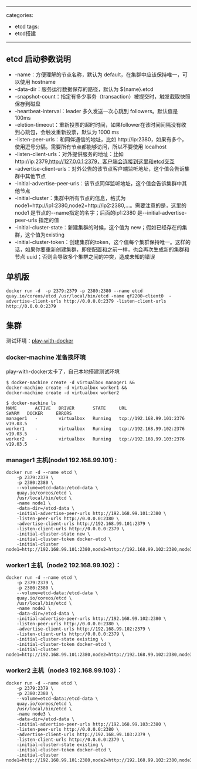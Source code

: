 
---
categories: 
- etcd
tags:
- etcd搭建
---

## etcd 启动参数说明
* -name：方便理解的节点名称，默认为 default，在集群中应该保持唯一，可以使用 hostname
* -data-dir：服务运行数据保存的路径，默认为 ${name}.etcd
* -snapshot-count：指定有多少事务（transaction）被提交时，触发截取快照保存到磁盘
* -heartbeat-interval：leader 多久发送一次心跳到 followers。默认值是 100ms
* -eletion-timeout：重新投票的超时时间，如果follower在该时间间隔没有收到心跳包，会触发重新投票，默认为 1000 ms
* -listen-peer-urls：和同伴通信的地址，比如 http://ip:2380，如果有多个，使用逗号分隔。需要所有节点都能够访问，所以不要使用 localhost
* -listen-client-urls：对外提供服务的地址：比如 http://ip:2379,http://127.0.0.1:2379，客户端会连接到这里和etcd交互
* -advertise-client-urls：对外公告的该节点客户端监听地址，这个值会告诉集群中其他节点
* -initial-advertise-peer-urls：该节点同伴监听地址，这个值会告诉集群中其他节点
* -initial-cluster：集群中所有节点的信息，格式为 node1=http://ip1:2380,node2=http://ip2:2380,…。需要注意的是，这里的 node1 是节点的--name指定的名字；后面的ip1:2380 是--initial-advertise-peer-urls 指定的值
* -initial-cluster-state：新建集群的时候，这个值为 new；假如已经存在的集群，这个值为existing
* -initial-cluster-token：创建集群的token，这个值每个集群保持唯一。这样的话，如果你要重新创建集群，即使配置和之前一样，也会再次生成新的集群和节点 uuid；否则会导致多个集群之间的冲突，造成未知的错误

<!--more-->

## 单机版
```
docker run -d  -p 2379:2379 -p 2380:2380 --name etcd quay.io/coreos/etcd /usr/local/bin/etcd -name qf2200-client0  -advertise-client-urls http://0.0.0.0:2379 -listen-client-urls http://0.0.0.0:2379
```


## 集群

测试环境：[play-with-docker](https://labs.play-with-docker.com/)

### docker-machine 准备换环境
play-with-docker太卡了，自己本地搭建测试环境
```
$ docker-machine create -d virtualbox manager1 && 
docker-machine create -d virtualbox worker1 && 
docker-machine create -d virtualbox worker2

$ docker-machine ls
NAME       ACTIVE   DRIVER       STATE     URL                         SWARM   DOCKER     ERRORS
manager1   -        virtualbox   Running   tcp://192.168.99.101:2376           v19.03.5   
worker1    -        virtualbox   Running   tcp://192.168.99.102:2376           v19.03.5   
worker2    -        virtualbox   Running   tcp://192.168.99.103:2376           v19.03.5 

```
  

### manager1 主机(node1 192.168.99.101) :
```
docker run -d --name etcd \
    -p 2379:2379 \
    -p 2380:2380 \
    --volume=etcd-data:/etcd-data \
    quay.io/coreos/etcd \
    /usr/local/bin/etcd \
    -name node1 \
    -data-dir=/etcd-data \
    -initial-advertise-peer-urls http://192.168.99.101:2380 \
    -listen-peer-urls http://0.0.0.0:2380 \
    -advertise-client-urls http://192.168.99.101:2379 \
    -listen-client-urls http://0.0.0.0:2379 \
    -initial-cluster-state new \
    -initial-cluster-token docker-etcd \
    -initial-cluster node1=http://192.168.99.101:2380,node2=http://192.168.99.102:2380,node3=http://192.168.99.103:2380
```

### worker1 主机（node2 192.168.99.102）：
```
docker run -d --name etcd \
    -p 2379:2379 \
    -p 2380:2380 \
    --volume=etcd-data:/etcd-data \
    quay.io/coreos/etcd \
    /usr/local/bin/etcd \
    -name node2 \
    -data-dir=/etcd-data \
    -initial-advertise-peer-urls http://192.168.99.102:2380 \
    -listen-peer-urls http://0.0.0.0:2380 \
    -advertise-client-urls http://192.168.99.102:2379 \
    -listen-client-urls http://0.0.0.0:2379 \
    -initial-cluster-state existing \
    -initial-cluster-token docker-etcd \
    -initial-cluster node1=http://192.168.99.101:2380,node2=http://192.168.99.102:2380,node3=http://192.168.99.103:2380

```

### worker2 主机（node3 192.168.99.103）：
```
docker run -d --name etcd \
    -p 2379:2379 \
    -p 2380:2380 \
    --volume=etcd-data:/etcd-data \
    quay.io/coreos/etcd \
    /usr/local/bin/etcd \
    -name node3 \
    -data-dir=/etcd-data \
    -initial-advertise-peer-urls http://192.168.99.103:2380 \ 
    -listen-peer-urls http://0.0.0.0:2380 \
    -advertise-client-urls http://192.168.99.103:2379 \
    -listen-client-urls http://0.0.0.0:2379 \
    -initial-cluster-state existing \
    -initial-cluster-token docker-etcd \
    -initial-cluster node1=http://192.168.99.101:2380,node2=http://192.168.99.102:2380,node3=http://192.168.99.103:2380

```
